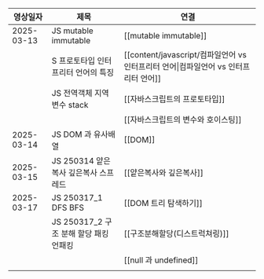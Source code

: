 
| 영상일자       | 제목                          | 연결                                                          |
| ---------- | --------------------------- | ----------------------------------------------------------- |
| 2025-03-13 | JS mutable immutable        | [[mutable immutable]]                                       |
|            | S 프로토타입 인터프리터 언어의 특징        | [[content/javascript/컴파일언어 vs 인터프리터 언어\|컴파일언어 vs 인터프리터 언어]] |
|            | JS 전역객체 지역변수 stack          | [[자바스크립트의 프로토타입]]                                           |
|            |                             | [[자바스크립트의 변수와 호이스팅]]                                        |
| 2025-03-14 | JS DOM 과 유사배열               | [[DOM]]                                                     |
| 2025-03-15 | JS 250314 얕은복사 깊은복사 스프레드    | [[얕은복사와 깊은복사]]                                              |
| 2025-03-17 | JS 250317_1 DFS BFS         | [[DOM 트리 탐색하기]]                                             |
|            | JS 250317_2 구조 분해 할당 패킹 언패킹 | [[구조분해할당(디스트럭쳐링)]]                                          |
|            |                             | [[null 과 undefined]]                                        |
|            |                             |                                                             |

